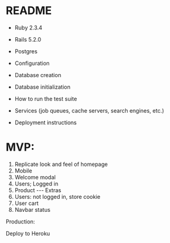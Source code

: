 # README

* Ruby 2.3.4
* Rails 5.2.0
* Postgres

* Configuration

* Database creation

* Database initialization

* How to run the test suite

* Services (job queues, cache servers, search engines, etc.)

* Deployment instructions

# MVP:
1. Replicate look and feel of homepage
2. Mobile
3. Welcome modal
4. Users; Logged in
5. Product
--- Extras
6. Users: not logged in, store cookie
7. User cart
8. Navbar status

Production:

Deploy to Heroku
